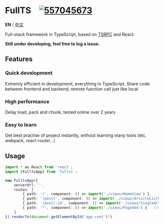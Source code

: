 FullTS&nbsp;&nbsp;&nbsp;&nbsp;[![557045673](http://pub.idqqimg.com/wpa/images/group.png)](http://shang.qq.com/wpa/qunwpa?idkey=77c812b8bbe1f5b037b1c98409aee92f893881fc38afb001d401b399673e2eae)
===

**EN** / [中文](https://github.com/k8w/fullts/blob/master/README_cn.md)

Full-stack framework in TypeScript, based on [TSRPC](https://github.com/k8w/tsrpc) and React.

**Still under developing, feel free to log a issue.**

## Features
### Quick development
Extremly efficient in development, everything in TypeScript.
Share code between frontend and backend, remote function call just like local

### High performance
Delay load, pack and chunk, tested online over 2 years

### Easy to learn
Get best practise of project instantly, without learning many tools (etc. webpack, react-router...)

## Usage

```ts
import * as React from 'react';
import {FulltsApp} from 'fullts';

new FulltsApp({
    serverUrl: '',
    routes: [
        { path: '/', component: () => import('./views/HomeView') },
        { path: '/posts', component: () => import('./views/ArticleListView') },
        { path: '/post/:id', component: () => import('./views/SingleArticleView') },
        { path: '*', component: () => import('./views/Page404') }   //404 Page
    ]
}).renderTo(document.getElementById('app-root')!)
```